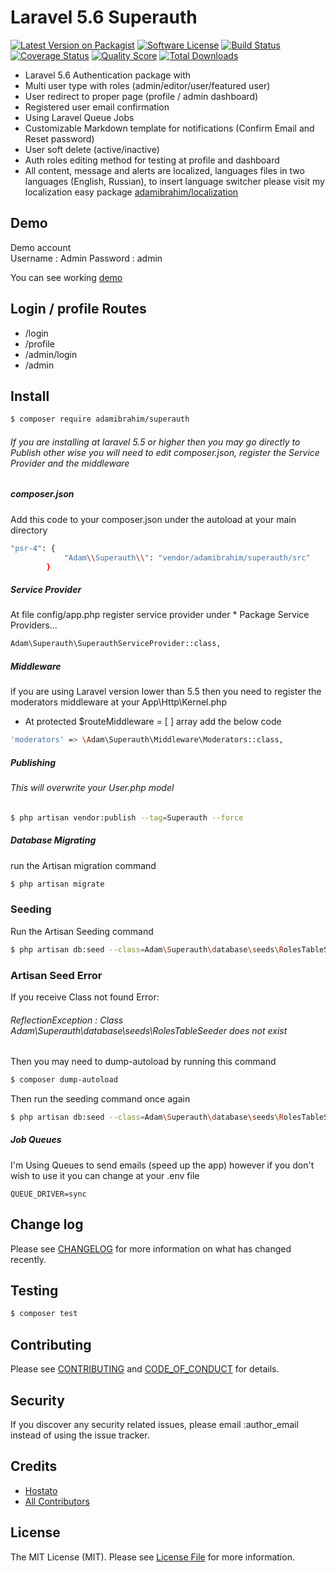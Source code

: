 # Laravel 5.6 Superauth

[![Latest Version on Packagist][ico-version]][link-packagist]
[![Software License][ico-license]](LICENSE.md)
[![Build Status][ico-travis]][link-travis]
[![Coverage Status][ico-scrutinizer]][link-scrutinizer]
[![Quality Score][ico-code-quality]][link-code-quality]
[![Total Downloads][ico-downloads]][link-downloads]

- Laravel 5.6 Authentication package with
- Multi user type with roles (admin/editor/user/featured user)
- User redirect to proper page (profile / admin dashboard)
- Registered user email confirmation 
- Using Laravel Queue Jobs 
- Customizable Markdown template for notifications (Confirm Email and Reset password)
- User soft delete (active/inactive)
- Auth roles editing method for testing at profile and dashboard 
- All content, message and alerts are localized, languages files in two languages (English, Russian), to insert language switcher please visit my localization easy package [adamibrahim/localization](https://github.com/adamibrahim/localization)


## Demo

Demo account  
Username : Admin
Password : admin

You can see working [demo](http://admin.hostato.com)



## Login / profile Routes 
- /login
- /profile
- /admin/login
- /admin

## Install

``` bash
$ composer require adamibrahim/superauth
```

###### If you are installing at laravel 5.5 or higher then you may go directly to Publish other wise you will need to edit composer.json, register the Service Provider and the middleware

##### composer.json

Add this code to your composer.json under the autoload at your main directory

``` bash
"psr-4": {
            "Adam\\Superauth\\": "vendor/adamibrahim/superauth/src"
        }
```

##### Service Provider

At file config/app.php register service provider under * Package Service Providers...

``` bash
Adam\Superauth\SuperauthServiceProvider::class,
```
##### Middleware 

if you are using Laravel version lower than 5.5 then you need to register the moderators middleware at your App\Http\Kernel.php
 - At protected $routeMiddleware = [ ] array add the below code 

``` bash
'moderators' => \Adam\Superauth\Middleware\Moderators::class,
```

##### Publishing

###### This will overwrite your User.php model 

``` bash
$ php artisan vendor:publish --tag=Superauth --force
```

##### Database Migrating

run the Artisan migration command 

``` bash
$ php artisan migrate
```

### Seeding
Run the Artisan Seeding command

``` bash
$ php artisan db:seed --class=Adam\Superauth\database\seeds\RolesTableSeeder
```

### Artisan Seed Error
If you receive Class not found Error: 
###### ReflectionException : Class Adam\Superauth\database\seeds\RolesTableSeeder does not exist
Then you may need to dump-autoload by running this command 
``` bash
$ composer dump-autoload
```

Then run the seeding command once again

``` bash
$ php artisan db:seed --class=Adam\Superauth\database\seeds\RolesTableSeeder
```

##### Job Queues

I'm Using Queues to send emails (speed up the app) 
however if you don't wish to use it you can change at your .env file

```
QUEUE_DRIVER=sync
```


## Change log

Please see [CHANGELOG](CHANGELOG.md) for more information on what has changed recently.

## Testing

``` bash
$ composer test
```

## Contributing

Please see [CONTRIBUTING](CONTRIBUTING.md) and [CODE_OF_CONDUCT](CODE_OF_CONDUCT.md) for details.

## Security

If you discover any security related issues, please email :author_email instead of using the issue tracker.

## Credits

- [Hostato](http://wwww.hostato.com)
- [All Contributors][link-contributors]

## License

The MIT License (MIT). Please see [License File](LICENSE.md) for more information.

[ico-version]: https://img.shields.io/packagist/v/:vendor/:package_name.svg?style=flat-square
[ico-license]: https://img.shields.io/badge/license-MIT-brightgreen.svg?style=flat-square
[ico-travis]: https://img.shields.io/travis/:vendor/:package_name/master.svg?style=flat-square
[ico-scrutinizer]: https://img.shields.io/scrutinizer/coverage/g/:vendor/:package_name.svg?style=flat-square
[ico-code-quality]: https://img.shields.io/scrutinizer/g/:vendor/:package_name.svg?style=flat-square
[ico-downloads]: https://img.shields.io/packagist/dt/:vendor/:package_name.svg?style=flat-square

[link-packagist]: https://packagist.org/packages/adamibrahim/superauth
[link-travis]: https://travis-ci.org/:vendor/:package_name
[link-scrutinizer]: https://scrutinizer-ci.com/g/:vendor/:package_name/code-structure
[link-code-quality]: https://scrutinizer-ci.com/g/:vendor/:package_name
[link-downloads]: https://packagist.org/packages/adamibrahim/superauth
[link-author]: https://github.com/adamibrahim
[link-contributors]: ../../contributors